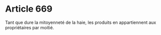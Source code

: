 # Article 669

Tant que dure la mitoyenneté de la haie, les produits en appartiennent aux propriétaires par moitié.
